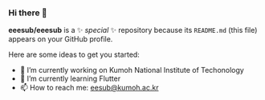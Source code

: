 ### Hi there 👋
**eeesub/eeesub** is a ✨ _special_ ✨ repository because its `README.md` (this file) appears on your GitHub profile.

Here are some ideas to get you started:

- 🔭 I’m currently working on Kumoh National Institute of Techonology
- 🌱 I’m currently learning Flutter
- 📫 How to reach me: eesub@kumoh.ac.kr

<!--

-->
